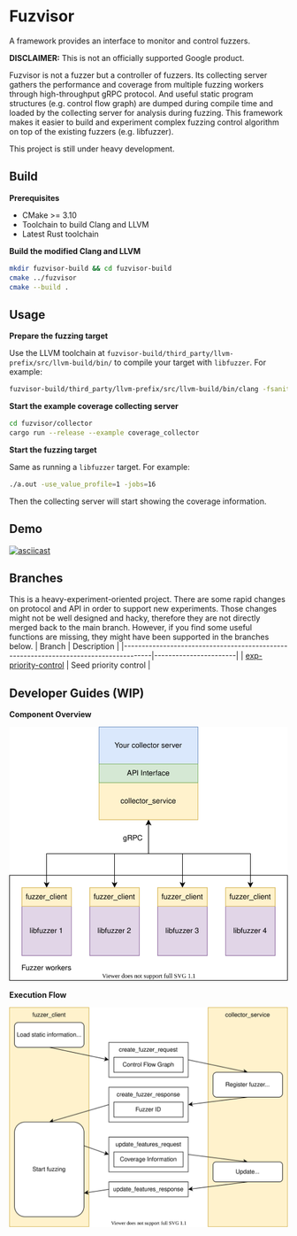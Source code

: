 Fuzvisor
=======
A framework provides an interface to monitor and control fuzzers.

**DISCLAIMER:** This is not an officially supported Google product.

Fuzvisor is not a fuzzer but a controller of fuzzers. Its collecting server gathers the performance and coverage from multiple fuzzing workers through high-throughput gRPC protocol. And useful static program structures (e.g. control flow graph) are dumped during compile time and loaded by the collecting server for analysis during fuzzing. This framework makes it easier to build and experiment complex fuzzing control algorithm on top of the existing fuzzers (e.g. libfuzzer).

This project is still under heavy development.

Build
-----
**Prerequisites**

+ CMake >= 3.10
+ Toolchain to build Clang and LLVM
+ Latest Rust toolchain

**Build the modified Clang and LLVM**
```sh
mkdir fuzvisor-build && cd fuzvisor-build
cmake ../fuzvisor
cmake --build .
```

Usage
-----
**Prepare the fuzzing target**

Use the LLVM toolchain at `fuzvisor-build/third_party/llvm-prefix/src/llvm-build/bin/` to compile your target with `libfuzzer`. For example:
```sh
fuzvisor-build/third_party/llvm-prefix/src/llvm-build/bin/clang -fsanitize=fuzzer -O a.out target.cpp
```

**Start the example coverage collecting server**
```sh
cd fuzvisor/collector
cargo run --release --example coverage_collector
```

**Start the fuzzing target**

Same as running a `libfuzzer` target. For example:
```sh
./a.out -use_value_profile=1 -jobs=16
```

Then the collecting server will start showing the coverage information.

Demo
----
[![asciicast](https://asciinema.org/a/kk92e269awcA6ZCTFB6Nmj1mR.svg)](https://asciinema.org/a/kk92e269awcA6ZCTFB6Nmj1mR)

Branches
--------
This is a heavy-experiment-oriented project. There are some rapid changes on protocol and API in order to support new experiments. Those changes might not be well designed and hacky, therefore they are not directly merged back to the main branch. However, if you find some useful functions are missing, they might have been supported in the branches below.
| Branch                                                                               | Description           |
|--------------------------------------------------------------------------------------|-----------------------|
| [exp-priority-control](https://github.com/pzread/fuzvisor/tree/exp-priority-control) | Seed priority control |

Developer Guides (WIP)
---------------
**Component Overview**

![components_overview](./docs/images/components_overview.svg)

**Execution Flow**

![execution_flow](./docs/images/execution_flow.svg)
